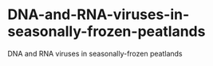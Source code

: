 # DNA-and-RNA-viruses-in-seasonally-frozen-peatlands
DNA and RNA viruses in seasonally-frozen peatlands
